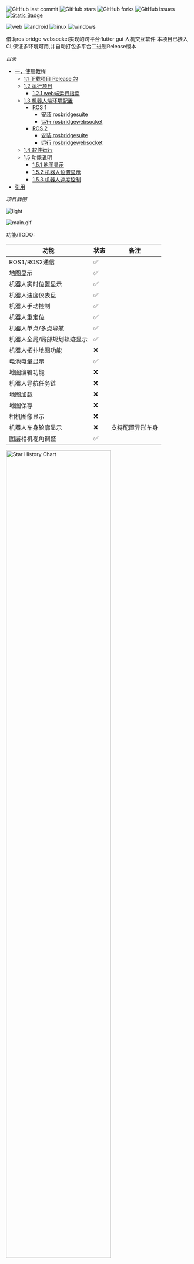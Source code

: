 ![GitHub last commit](https://img.shields.io/github/last-commit/chengyangkj/ROS_Flutter_Gui_App?style=flat-square)
![GitHub stars](https://img.shields.io/github/stars/chengyangkj/ROS_Flutter_Gui_App?style=flat-square)
![GitHub forks](https://img.shields.io/github/forks/chengyangkj/ROS_Flutter_Gui_App?style=flat-square)
![GitHub issues](https://img.shields.io/github/issues/chengyangkj/ROS_Flutter_Gui_App?style=flat-square)
<a href="http://qm.qq.com/cgi-bin/qm/qr?_wv=1027&k=mvzoO6tJQtu0ZQYa_itHW7JrT0i4OCdK&authKey=exOT53pUpRG85mwuSMstWKbLlnrme%2FEuJE0Rt%2Fw6ONNvfHqftoWMay03mk1Qi7yv&noverify=0&group_code=797497206">
<img alt="Static Badge" src="https://img.shields.io/badge/QQ%e7%be%a4-797497206-purple">
</a>

![web](https://github.com/chengyangkj/ROS_Flutter_Gui_App/actions/workflows/web_build.yaml/badge.svg)
![android](https://github.com/chengyangkj/ROS_Flutter_Gui_App/actions/workflows/android_build.yaml/badge.svg)
![linux](https://github.com/chengyangkj/ROS_Flutter_Gui_App/actions/workflows/linux_build.yaml/badge.svg)
![windows](https://github.com/chengyangkj/ROS_Flutter_Gui_App/actions/workflows/windows_build.yaml/badge.svg)


借助ros bridge websocket实现的跨平台flutter gui 人机交互软件
本项目已接入CI,保证多环境可用,并自动打包多平台二进制Release版本

*目录* 
<!-- TOC -->

- [一，使用教程](#一使用教程)
    - [1.1 下载项目 Release 包](#11-下载项目-release-包)
    - [1.2 运行项目](#12-运行项目)
        - [1.2.1 web端运行指南](#121-web端运行指南)
    - [1.3 机器人端环境配置](#13-机器人端环境配置)
        - [ROS 1](#ros-1)
            - [安装 rosbridgesuite](#安装-rosbridgesuite)
            - [运行 rosbridgewebsocket](#运行-rosbridgewebsocket)
        - [ROS 2](#ros-2)
            - [安装 rosbridgesuite](#安装-rosbridgesuite)
            - [运行 rosbridgewebsocket](#运行-rosbridgewebsocket)
    - [1.4 软件运行](#14-软件运行)
    - [1.5 功能说明](#15-功能说明)
        - [1.5.1 地图显示](#151-地图显示)
        - [1.5.2 机器人位置显示](#152-机器人位置显示)
        - [1.5.3 机器人速度控制](#153-机器人速度控制)
- [引用](#引用)

<!-- /TOC -->


*项目截图*

![light](./doc/image/white.png)

![main.gif](./doc/image/main.gif)


功能/TODO:
  
| 功能                        | 状态 | 备注                 |
| --------------------------- | ---- | -------------------- |
| ROS1/ROS2通信               | ✅    |                      |
| 地图显示           | ✅    |                      |
| 机器人实时位置显示          | ✅    |                      |
| 机器人速度仪表盘            | ✅     |                      |
| 机器人手动控制              | ✅    |                      |
| 机器人重定位                | ✅    |                      |
| 机器人单点/多点导航         |  ✅    |                      |
| 机器人全局/局部规划轨迹显示 | ✅    |                      |
| 机器人拓扑地图功能          | ❌    |                      |
| 电池电量显示                | ✅     |                      |
| 地图编辑功能                | ❌    |                      |
| 机器人导航任务链            |❌    |               |
| 地图加载                    | ❌    |                      |
| 地图保存                    | ❌    |                      |
| 相机图像显示                | ❌    |  |
| 机器人车身轮廓显示          | ❌    | 支持配置异形车身     |
| 图层相机视角调整          | ✅     |      |

  <picture>
    <source media="(prefers-color-scheme: dark)" srcset="https://api.star-history.com/svg?repos=chengyangkj/Ros_Flutter_Gui_App&type=Timeline&theme=dark" />
    <source media="(prefers-color-scheme: light)" srcset="https://api.star-history.com/svg?repos=chengyangkj/Ros_Flutter_Gui_App&type=Timeline" />
    <img alt="Star History Chart" src="https://api.star-history.com/svg?repos=chengyangkj/Ros_Flutter_Gui_App&type=Timeline" width="75%" />
  </picture>

# 一，使用教程
## 1.1 下载项目 Release 包

从[Release界面](https://github.com/chengyangkj/ROS_Flutter_Gui_App/releases) 下载所需要的对应环境的版本（windows，linux，web，android）

## 1.2 运行项目

解压下载的压缩包，APP端下载后即可运行，web端运行时需要借助网站服务器这里介绍下web端使用：

### 1.2.1 web端运行指南

从[Release界面](https://github.com/chengyangkj/ROS_Flutter_Gui_App/releases)下载最新的web端版本(ros_flutter_gui_app_web.tar.gz)  
解压到本地，借助Apache等网站服务器部署即可  

进入压缩包目录：
```shell
cd ros_flutter_gui_app_web
```
我这里采用python的来搭建一个简单的网站服务器：

```shell
python -m http.server 8000
```
由于这里指定的端口为8000，在google浏览器(其他浏览器未测试，可能出现空白界面问题)输入`本机ip:8000`即可访问站点

## 1.3 机器人端环境配置

软件借助ros bridge websocket实现与ros之间的通信，因此需要先在自己的机器人系统上安装ros bridget websocket并运行，由于ROS Bridge websocket的实现兼容ros1与ros2，因此这里区分ros1 与 ros2分别介绍安装教程
 
### ROS 1

#### 安装 rosbridge_suite

1. **确保已安装 ROS 1**（例如：ROS Melodic 或 ROS Noetic）。如果没有，请参考 [ROS 安装指南](http://wiki.ros.org/ROS/Installation) 进行安装。

2. **安装 `rosbridge_suite` 包**：

   ```bash
   sudo apt-get install ros-<your-ros-distro>-rosbridge-suite
   ```

   将 `<your-ros-distro>` 替换为你的 ROS 版本，例如 `melodic` 或 `noetic`。

#### 运行 rosbridge_websocket

1. **启动 ROS 核心**：

   ```bash
   roscore
   ```

2. **在新的终端中，启动 rosbridge_websocket 节点**：

   ```bash
   roslaunch rosbridge_server rosbridge_websocket.launch
   ```

3. **验证 rosbridge_websocket 是否正在运行**：

   打开浏览器，导航到 `http://localhost:9090`，如果连接成功，说明 WebSocket 服务器已启动并运行。

### ROS 2

#### 安装 rosbridge_suite

1. **确保已安装 ROS 2**（例如：ROS Foxy、Galactic 或 Humble）。如果没有，请参考 [ROS 2 安装指南](https://docs.ros.org/en/foxy/Installation.html) 进行安装。

2. **安装 `rosbridge_suite` 包**：

   ```bash
   sudo apt-get install ros-<your-ros2-distro>-rosbridge-suite
   ```

   将 `<your-ros2-distro>` 替换为你的 ROS 2 版本，例如 `foxy`、`galactic` 或 `humble`。

3. **在每个新的终端会话中，source 你的 ROS 2 环境**：

   ```bash
   source /opt/ros/<your-ros2-distro>/setup.bash
   ```

#### 运行 rosbridge_websocket

1. **在新的终端中，启动 rosbridge_websocket 节点**：

   ```bash
   ros2 launch rosbridge_server rosbridge_websocket_launch.xml
   ```

2. **验证 rosbridge_websocket 是否正在运行**：

   打开浏览器，导航到 `http://localhost:9090`，如果连接成功，说明 WebSocket 服务器已启动并运行。

## 1.4 软件运行

打开软件，进行topic设置：

![setting_button](./doc/image/setting_button.png)

设置界面：
![setting_button](./doc/image/setting_list.png)

配置说明
|配置名|消息类型|说明|
|---|---|---|
|battery_topic|sensor_msgs/BatteryState|机器人电池电量的topic，软件订阅 |
|mapTopic|nav_msgs/OccupancyGrid|机器人地图话题名，软件订阅 |
|laserTopic|sensor_msgs/LaserScan| 激光话题名，软件订阅|
|localPathTopic|nav_msgs/Path|机器人局部路径话题名，软件订阅 |
|globalPathTopic|nav_msgs/Path|机器人全局路径话题名，软件订阅 |
|odomTopic|nav_msgs/Odometry|机器人里程计话题名，软件订阅 |
|relocTopic|geometry_msgs/PoseWithCovarianceStamped|机器人重定位topic名，软件发布 |
|navGoalTopic|geometry_msgs/PoseStamped|机器人导航目标点话题名，软件发布 |
|SpeedCtrlTopic|geometry_msgs/Twist|机器人速度控制话题名，软件发布|
|maxVx|double|软件手动控制时最大vx速度 |
|maxVydouble|软件手动控制时最大vy速度 |
|maxVw|double|软件手动控制时最大vw速度 |
|mapFrameName|string|地图坐标系tf fram名|
|baseLinkFrameName|string|机器人底盘坐标系tf fram名|

设置完成后，点击connect按钮，连接到rosbridge_websocket，连接成功后，软件会自动订阅设置的topic，并显示topic的数据：
![connect](./images/connect.png)

## 1.5 功能说明

### 1.5.1 地图显示

软件会自动订阅设置的地图topic，配置项[mapTopic]，并显示地图数据，地图数据会以2D栅格的形式显示在界面上，点击地图上的栅格，会显示栅格的坐标和栅格的值。

### 1.5.2 机器人位置显示

软件订阅ros的tf，手动构建tf树，实现tf2_dart类，通过tf2_dart类，可以获取机器人在地图上的位置，并显示在界面上。

### 1.5.3 机器人速度控制

软件会自动发布设置的手动控制速度，配置项[SpeedCtrlTopic]，并显示机器人速度控制数据，点击界面上的速度控制按钮，可以控制机器人的速度。
左侧遥感可以控制机器人的速度，遥感左上角为正方向，遥感右下角为负方向，遥感中间为停止。
右侧遥感既可控制机器人速度，又可控制机器人旋转，遥感左上角为正方向，遥感右下角为负方向，左侧为向左旋转，右侧向右旋转，遥感中间为停止。


## 1.5 机器人


### 1.6.1 walking仿真机器人

#### 相关配置

```
  void setDefaultCfgRos2() {
    prefs.setString('init', "2");
    prefs.setString('mapTopic', "map");
    prefs.setString('laserTopic', "scan");
    prefs.setString('globalPathTopic', "/plan");
    prefs.setString('localPathTopic', "/local_plan");
    prefs.setString('relocTopic', "/initialpose");
    prefs.setString('navGoalTopic', "/goal_pose");
    prefs.setString('OdometryTopic', "/wheel/odometry");
    prefs.setString('SpeedCtrlTopic', "/cmd_vel");
    prefs.setString('BatteryTopic', "/battery_status");
    prefs.setString('MaxVx', "0.1");
    prefs.setString('MaxVy', "0.1");
    prefs.setString('MaxVw', "0.3");
    prefs.setString('mapFrameName', "map");
    prefs.setString('baseLinkFrameName', "base_link");
  }
```

### 1.6.2 turtlebot4仿真机器人

- 针对ignition仿真机器人，请源码安装rosbridge_suite最新版本
- 需要保证Durability: VOLATILE，如果是Durability: TRANSIENT_LOCAL可能是apt的版本，需要源码安装rosbridge_suite

```
ros2 topic info /tf --verbose

Node name: rosbridge_websocket
Node namespace: /
Topic type: tf2_msgs/msg/TFMessage
Endpoint type: SUBSCRIPTION
GID: 01.0f.d8.82.58.3b.ad.2f.00.00.00.00.00.00.15.04.00.00.00.00.00.00.00.00
QoS profile:
  Reliability: RELIABLE
  History (Depth): UNKNOWN
  Durability: VOLATILE
  Lifespan: Infinite
  Deadline: Infinite
  Liveliness: AUTOMATIC
  Liveliness lease duration: Infinite
```
- 利用RCM源码安装rosbridge_suite

```
#安装rcm
curl https://www.ncnynl.com/rcm.sh | bash -
#安装rosbridge_suite
rcm -s install_ros2_rosbridge_suite
```


- turtlebot4话题清单 

```
$ ros2 topic list
/battery_state
/bumper_contact
/clicked_point
/client_count
/clock
/cmd_audio
/cmd_lightring
/cmd_vel
/connected_clients
/diffdrive_controller/cmd_vel_unstamped
/dock_status
/downsampled_costmap
/downsampled_costmap_updates
/dynamic_joint_states
/function_calls
/global_costmap/costmap
/global_costmap/costmap_updates
/global_costmap/voxel_marked_cloud
/hazard_detection
/hmi/buttons
/hmi/display
/hmi/display/message
/hmi/led
/initialpose
/interface_buttons
/ip
/ir_intensity
/ir_opcode
/joint_states
/joy
/kidnap_status
/local_costmap/costmap
/local_costmap/costmap_updates
/local_costmap/published_footprint
/local_costmap/voxel_marked_cloud
/local_plan
/map
/map_metadata
/map_updates
/mobile_base/sensors/bumper_pointcloud
/mouse
/oakd/rgb/preview/camera_info
/oakd/rgb/preview/depth
/oakd/rgb/preview/depth/points
/oakd/rgb/preview/image_raw
/odom
/parameter_events
/particle_cloud
/plan
/pose
/robot_description
/rosout
/scan
/sim_ground_truth_dock_pose
/sim_ground_truth_pose
/slam_toolbox/feedback
/slam_toolbox/graph_visualization
/slam_toolbox/scan_visualization
/slam_toolbox/update
/slip_status
/standard_dock_description
/stop_status
/tf
/tf_static
/waypoints
/wheel_status
/wheel_ticks
/wheel_vels
```

- 设置配置init为4,即自动加载turtlebot4配置

```
  void setDefaultCfgRos2TB4() {
    prefs.setString('init', "4");
    prefs.setString('mapTopic', "map");
    prefs.setString('laserTopic', "scan");
    prefs.setString('globalPathTopic', "/plan");
    prefs.setString('localPathTopic', "/local_plan");
    prefs.setString('relocTopic', "/initialpose");
    prefs.setString('navGoalTopic', "/goal_pose");
    prefs.setString('OdometryTopic', "/wheel/odometry");
    prefs.setString('SpeedCtrlTopic', "/cmd_vel");
    prefs.setString('BatteryTopic', "/battery_status");
    prefs.setString('MaxVx', "0.1");
    prefs.setString('MaxVy', "0.1");
    prefs.setString('MaxVw', "0.3");
    prefs.setString('mapFrameName', "map");
    prefs.setString('baseLinkFrameName', "base_link");
  }
```

### 1.6.3 Turtlebot3仿真机器人

-- Turtlebot3话题清单

```
$ ros2 topic list
/amcl/transition_event
/amcl_pose
/behavior_server/transition_event
/behavior_tree_log
/bond
/bt_navigator/transition_event
/camera/camera_info
/camera/depth/camera_info
/camera/depth/image_raw
/camera/depth/image_raw/compressed
/camera/depth/image_raw/compressedDepth
/camera/depth/image_raw/theora
/camera/image_raw
/camera/image_raw/compressed
/camera/image_raw/compressedDepth
/camera/image_raw/theora
/camera/points
/clicked_point
/client_count
/clock
/cmd_vel
/cmd_vel_nav
/connected_clients
/constraint_list
/controller_server/transition_event
/cost_cloud
/diagnostics
/downsampled_costmap
/downsampled_costmap_updates
/evaluation
/global_costmap/clearing_endpoints
/global_costmap/costmap
/global_costmap/costmap_raw
/global_costmap/costmap_updates
/global_costmap/footprint
/global_costmap/global_costmap/transition_event
/global_costmap/published_footprint
/global_costmap/voxel_grid
/global_costmap/voxel_marked_cloud
/goal_pose
/imu
/initialpose
/joint_states
/landmark_poses_list
/local_costmap/clearing_endpoints
/local_costmap/costmap
/local_costmap/costmap_raw
/local_costmap/costmap_updates
/local_costmap/footprint
/local_costmap/local_costmap/transition_event
/local_costmap/published_footprint
/local_costmap/voxel_grid
/local_costmap/voxel_marked_cloud
/local_plan
/map
/map_server/transition_event
/map_updates
/marker
/mobile_base/sensors/bumper_pointcloud
/odom
/parameter_events
/particle_cloud
/performance_metrics
/plan
/plan_smoothed
/planner_server/transition_event
/received_global_plan
/robot_description
/rosout
/scan
/scan_matched_points2
/smoother_server/transition_event
/speed_limit
/submap_list
/tf
/tf_static
/trajectory_node_list
/transformed_global_plan
/velocity_smoother/transition_event
/waypoint_follower/transition_event
/waypoints
```

- 设置配置init为3,即自动加载turtlebot3配置

```
  void setDefaultCfgRos2TB3() {
    prefs.setString('init', "3");
    prefs.setString('mapTopic', "map");
    prefs.setString('laserTopic', "scan");
    prefs.setString('globalPathTopic', "/plan");
    prefs.setString('localPathTopic', "/local_plan");
    prefs.setString('relocTopic', "/initialpose");
    prefs.setString('navGoalTopic', "/goal_pose");
    prefs.setString('OdometryTopic', "/odom");
    prefs.setString('SpeedCtrlTopic', "/cmd_vel");
    prefs.setString('BatteryTopic', "/battery_status");
    prefs.setString('MaxVx', "0.1");
    prefs.setString('MaxVy', "0.1");
    prefs.setString('MaxVw', "0.3");
    prefs.setString('mapFrameName', "map");
    prefs.setString('baseLinkFrameName', "base_link");
  } 
```
### 1.6.4 jackal仿真机器人

- jackal话题清单

```
$ ros2 topic list
/FootprintApproach
/behavior_server/transition_event
/behavior_tree_log
/bond
/bt_navigator/transition_event
/clicked_point
/clock
/cmd_vel
/cmd_vel_nav
/cmd_vel_smoothed
/cmd_vel_teleop
/collision_monitor/transition_event
/controller_selector
/controller_server/transition_event
/detected_dock_pose
/diagnostics
/dock_pose
/docking_server/transition_event
/filtered_dock_pose
/global_costmap/clearing_endpoints
/global_costmap/costmap
/global_costmap/costmap_raw
/global_costmap/costmap_updates
/global_costmap/footprint
/global_costmap/global_costmap/transition_event
/global_costmap/published_footprint
/goal_pose
/initialpose
/joint_state_broadcaster/transition_event
/joy_teleop/cmd_vel
/joy_teleop/emergency_stop
/joy_teleop/joy
/joy_teleop/joy/set_feedback
/local_costmap/clearing_endpoints
/local_costmap/costmap
/local_costmap/costmap_raw
/local_costmap/costmap_updates
/local_costmap/footprint
/local_costmap/local_costmap/transition_event
/local_costmap/published_footprint
/map
/map_metadata
/map_saver/transition_event
/map_updates
/odom
/parameter_events
/plan
/plan_smoothed
/planner_selector
/planner_server/transition_event
/platform/cmd_vel_unstamped
/platform/dynamic_joint_states
/platform/joint_states
/platform/odom
/platform/odom/filtered
/platform_velocity_controller/transition_event
/pose
/preempt_teleop
/rc_teleop/cmd_vel
/robot_description
/rosout
/sensors/camera_0/camera_info
/sensors/camera_0/color/image
/sensors/camera_0/depth/image
/sensors/camera_0/depth_image/compressed
/sensors/camera_0/depth_image/compressedDepth
/sensors/camera_0/depth_image/theora
/sensors/camera_0/image/compressed
/sensors/camera_0/image/compressedDepth
/sensors/camera_0/image/theora
/sensors/camera_0/points
/sensors/gps_0/fix
/sensors/imu_0/data
/sensors/imu_0/data_raw
/sensors/imu_1/data
/sensors/lidar_0/points
/sensors/lidar_0/scan
/set_pose
/slam_toolbox/feedback
/slam_toolbox/graph_visualization
/slam_toolbox/scan_visualization
/slam_toolbox/update
/smoother_server/transition_event
/speed_limit
/staging_pose
/tf
/tf_static
/trajectories
/transformed_global_plan
/unsmoothed_plan
/velocity_smoother/transition_event
/waypoint_follower/transition_event
/waypoints

- 设置配置init为5,即自动加载Jackal配置

```
  void setDefaultCfgRos2Jackal() {
    prefs.setString('init', "5");
    prefs.setString('mapTopic', "map");
    prefs.setString('laserTopic', "/sensors/lidar_0/scan");
    prefs.setString('globalPathTopic', "/plan");
    prefs.setString('localPathTopic', "/local_plan");
    prefs.setString('relocTopic', "/initialpose");
    prefs.setString('navGoalTopic', "/goal_pose");
    prefs.setString('OdometryTopic', "/platform/odom/filtered");
    prefs.setString('SpeedCtrlTopic', "/cmd_vel");
    prefs.setString('BatteryTopic', "/battery_status");
    prefs.setString('MaxVx', "0.1");
    prefs.setString('MaxVy', "0.1");
    prefs.setString('MaxVw', "0.3");
    prefs.setString('mapFrameName', "map");
    prefs.setString('baseLinkFrameName', "base_link");
  } 
```

# 引用

- 部分UI界面效果参考自[ros_navigation_command_app](https://github.com/Rongix/ros_navigation_command_app)，仅参考UI显示效果，本仓库的代码的实现均为原创
- [roslibdart](https://pub.dev/packages/roslibdart)，实现flutter 中的ros bridge websocket的通信，借助此库可以直接与ros进行端对端通信
- [matrix_gesture_detector](https://pub.dev/packages/matrix_gesture_detector) 软件的手势识别在此pub包的基础上做更改
